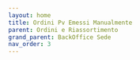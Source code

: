 ```yaml
---
layout: home
title: Ordini Pv Emessi Manualmente
parent: Ordini e Riassortimento
grand_parent: BackOffice Sede
nav_order: 3
---
```

